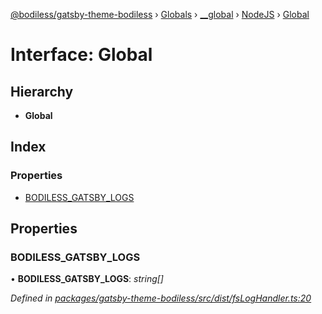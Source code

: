 [@bodiless/gatsby-theme-bodiless](../README.md) › [Globals](../globals.md) › [__global](../modules/__global.md) › [NodeJS](../modules/__global.nodejs.md) › [Global](__global.nodejs.global.md)

# Interface: Global

## Hierarchy

* **Global**

## Index

### Properties

* [BODILESS_GATSBY_LOGS](__global.nodejs.global.md#bodiless_gatsby_logs)

## Properties

###  BODILESS_GATSBY_LOGS

• **BODILESS_GATSBY_LOGS**: *string[]*

*Defined in [packages/gatsby-theme-bodiless/src/dist/fsLogHandler.ts:20](https://github.com/johnsonandjohnson/Bodiless-JS/blob/6e712074/packages/gatsby-theme-bodiless/src/dist/fsLogHandler.ts#L20)*
